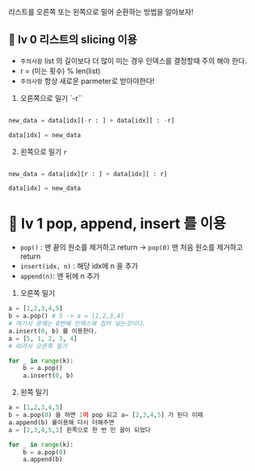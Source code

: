 리스트를 오른쪽 또는 왼쪽으로 밀어 순환하는 방법을 알아보자!

## 📌 lv 0 리스트의 slicing 이용

- `주의사항` list 의 길이보다 더 많이 미는 경우 인덱스를 결정할때 주의 해야 한다.
-  r = (미는 횟수) % len(list)
-  `주의사항` 항상 새로운 parmeter로 받아야한다!
1. 오른쪽으로 밀기 `-r``
```python

new_data = data[idx][-r : ] + data[idx][ : -r]

data[idx] = new_data
```

2. 왼쪽으로 밀기 `r`
```python

new_data = data[idx][r : ] + data[idx][ : r]

data[idx] = new_data
```

# 📌 lv 1 pop, append, insert 를 이용

- `pop()` : 맨 끝의 원소를 제거하고 return -> `pop(0)` 맨 처음 원소를 제거하고 return
- `insert(idx, n)` : 해당 idx에 n 을 추가
- `append(n)`: 맨 뒤에 n 추가

1. 오른쪽 밀기
```python
a = [1,2,3,4,5]
b = a.pop() # 5 -> a = [1,2,3,4]
# 여기서 문제는 0번째 인덱스에 집어 넣는것이다. 
a.insert(0, b) 를 이용한다.
a = [5, 1, 2, 3, 4]
# 따라서 오른쪽 밀기

for _ in range(k):
    b = a.pop()
    a.insert(0, b)
```

2. 왼쪽 밀기 
```python
a = [1,2,3,4,5]
b = a.pop(0) 을 하면 1이 pop 되고 a= [2,3,4,5] 가 된다 이때
a.append(b) 를이용해 다시 더해주면
a = [2,3,4,5,1] 왼쪽으로 한 번 민 꼴이 되었다 

for _ in range(k):
    b = a.pop(0)
    a.append(b)
```


